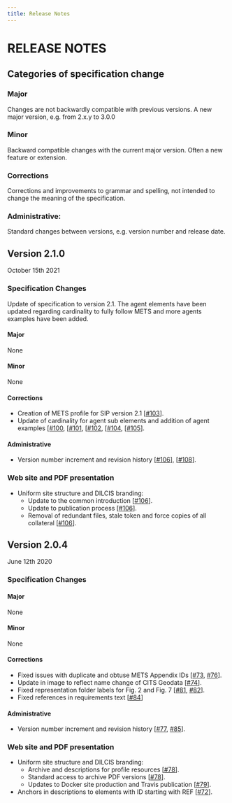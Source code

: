 ```yaml
---
title: Release Notes
---
```


RELEASE NOTES
=============

Categories of specification change
-----------------------------------

### Major
Changes are not backwardly compatible with previous versions.
A new major version, e.g. from 2.x.y to 3.0.0

### Minor
Backward compatible changes with the current major version.
Often a new feature or extension.

### Corrections
Corrections and improvements to grammar and spelling, not intended
to change the meaning of the specification.

### Administrative:
Standard changes between versions, e.g. version number and release date.

Version 2.1.0
-------------
October 15th 2021

### Specification Changes
Update of specification to version 2.1. The agent elements have been updated regarding cardinality to fully follow METS and more agents examples have been added.

#### Major
None

#### Minor
None

#### Corrections
- Creation of METS profile for SIP version 2.1 [[#103][]].
- Update of cardinality for agent sub elements and addition of agent examples [[#100][], [[#101][], [[#102][], [[#104][], [[#105][]].

#### Administrative
- Version number increment and revision history [[#106][]], [[#108][]].

### Web site and PDF presentation
- Uniform site structure and DILCIS branding:
  + Update to the common introduction [[#106][]].
  + Update to publication process [[#106][]].
  + Removal of redundant files, stale token and force copies of all collateral [[#106][]].

[#108]: https://github.com/DILCISBoard/E-ARK-SIP/pull/108
[#106]: https://github.com/DILCISBoard/E-ARK-SIP/pull/106
[#105]: https://github.com/DILCISBoard/E-ARK-SIP/pull/105
[#104]: https://github.com/DILCISBoard/E-ARK-SIP/pull/104
[#103]: https://github.com/DILCISBoard/E-ARK-SIP/pull/103
[#102]: https://github.com/DILCISBoard/E-ARK-SIP/issues/102
[#101]: https://github.com/DILCISBoard/E-ARK-SIP/issues/101
[#100]: https://github.com/DILCISBoard/E-ARK-SIP/issues/100

Version 2.0.4
-------------
June 12th 2020

### Specification Changes

#### Major
None

#### Minor
None

#### Corrections
- Fixed issues with duplicate and obtuse METS Appendix IDs [[#73][], [#76][]].
- Update in image to reflect name change of CITS Geodata [[#74][]].
- Fixed representation folder labels for Fig. 2 and Fig. 7 [[#81][], [#82][]].
- Fixed references in requirements text [[#84][]]

#### Administrative
- Version number increment and revision history [[#77][], [#85][]].

### Web site and PDF presentation
- Uniform site structure and DILCIS branding:
  + Archive and descriptions for profile resources [[#78][]].
  + Standard access to archive PDF versions [[#78][]].
  + Updates to Docker site production and Travis publication [[#79][]].
- Anchors in descriptions to elements with ID starting with REF [[#72][]].

[#85]: https://github.com/DILCISBoard/E-ARK-SIP/pull/85
[#84]: https://github.com/DILCISBoard/E-ARK-SIP/pull/84
[#82]: https://github.com/DILCISBoard/E-ARK-SIP/pull/82
[#81]: https://github.com/DILCISBoard/E-ARK-SIP/pull/81
[#79]: https://github.com/DILCISBoard/E-ARK-SIP/pull/79
[#78]: https://github.com/DILCISBoard/E-ARK-SIP/pull/78
[#77]: https://github.com/DILCISBoard/E-ARK-SIP/pull/77
[#76]: https://github.com/DILCISBoard/E-ARK-SIP/pull/76
[#74]: https://github.com/DILCISBoard/E-ARK-SIP/issues/74
[#73]: https://github.com/DILCISBoard/E-ARK-SIP/issues/73
[#72]: https://github.com/DILCISBoard/E-ARK-SIP/issues/72
